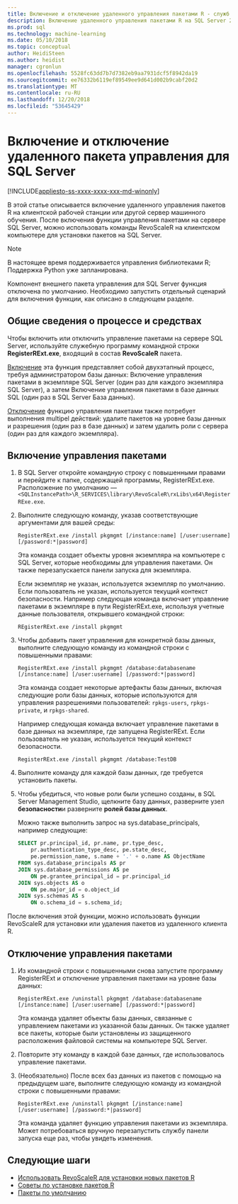 ```yaml
---
title: Включение и отключение удаленного управления пакетами R - служб машинного обучения SQL Server
description: Включение удаленного управления пакетами R на SQL Server 2016 R Services или служб SQL Server 2017 машинного обучения (в базе данных)
ms.prod: sql
ms.technology: machine-learning
ms.date: 05/10/2018
ms.topic: conceptual
author: HeidiSteen
ms.author: heidist
manager: cgronlun
ms.openlocfilehash: 5528fc63dd7b7d7382eb9aa7931dcf5f8942da19
ms.sourcegitcommit: ee76332b6119ef89549ee9d641d002b9cabf20d2
ms.translationtype: MT
ms.contentlocale: ru-RU
ms.lasthandoff: 12/20/2018
ms.locfileid: "53645429"
---
```

# <a name="enable-or-disable-remote-package-management-for-sql-server"></a>Включение и отключение удаленного пакета управления для SQL Server
[!INCLUDE[appliesto-ss-xxxx-xxxx-xxx-md-winonly](../../includes/appliesto-ss-xxxx-xxxx-xxx-md-winonly.md)]

В этой статье описывается включение удаленного управления пакетов R на клиентской рабочей станции или другой сервер машинного обучения. После включения функции управления пакетами на сервере SQL Server, можно использовать команды RevoScaleR на клиентском компьютере для установки пакетов на SQL Server.

> [!NOTE]
> В настоящее время поддерживается управления библиотеками R; Поддержка Python уже запланирована.

Компонент внешнего пакета управления для SQL Server функция отключена по умолчанию. Необходимо запустить отдельный сценарий для включения функции, как описано в следующем разделе.

## <a name="overview-of-process-and-tools"></a>Общие сведения о процессе и средствах

Чтобы включить или отключить управление пакетами на сервере SQL Server, используйте служебную программу командной строки **RegisterRExt.exe**, входящий в состав **RevoScaleR** пакета.

[Включение](#bkmk_enable) эта функция представляет собой двухэтапный процесс, требуя администратором базы данных: Включение управления пакетами в экземпляре SQL Server (один раз для каждого экземпляра SQL Server), а затем Включение управления пакетами в базе данных SQL (один раз в SQL Server База данных).

[Отключение](#bkmk_disable) функцию управления пакетами также потребует выполнения multipel действий: удалите пакетов на уровне базы данных и разрешения (один раз в базе данных) и затем удалить роли с сервера (один раз для каждого экземпляра).

## <a name="bkmk_enable"></a> Включение управления пакетами

1. В SQL Server откройте командную строку с повышенными правами и перейдите к папке, содержащей программы, RegisterRExt.exe. Расположение по умолчанию — `<SQLInstancePath>\R_SERVICES\library\RevoScaleR\rxLibs\x64\RegisterRExe.exe`.

2. Выполните следующую команду, указав соответствующие аргументами для вашей среды:

    `RegisterRExt.exe /install pkgmgmt [/instance:name] [/user:username] [/password:*|password]`

    Эта команда создает объекты уровня экземпляра на компьютере с SQL Server, которые необходимы для управления пакетами. Он также перезапускается панели запуска для экземпляра.

    Если экземпляр не указан, используется экземпляр по умолчанию. Если пользователь не указан, используется текущий контекст безопасности. Например следующая команда включает управление пакетами в экземпляре в пути RegisterRExt.exe, используя учетные данные пользователя, открывшего командной строки:

    `REgisterRExt.exe /install pkgmgmt`

3. Чтобы добавить пакет управления для конкретной базы данных, выполните следующую команду из командной строки с повышенными правами:

    `RegisterRExt.exe /install pkgmgmt /database:databasename [/instance:name] [/user:username] [/password:*|password]`
   
    Эта команда создает некоторые артефакты базы данных, включая следующие роли базы данных, которые используются для управления разрешениями пользователей: `rpkgs-users`, `rpkgs-private`, и `rpkgs-shared`.

    Например следующая команда включает управление пакетами в базе данных на экземпляре, где запущена RegisterRExt. Если пользователь не указан, используется текущий контекст безопасности.

    `RegisterRExt.exe /install pkgmgmt /database:TestDB`

4. Выполните команду для каждой базы данных, где требуется установить пакеты.

5. Чтобы убедиться, что новые роли были успешно созданы, в SQL Server Management Studio, щелкните базу данных, разверните узел **безопасности**и разверните **ролей базы данных**.

    Можно также выполнить запрос на sys.database_principals, например следующие:

    ```sql
    SELECT pr.principal_id, pr.name, pr.type_desc,   
        pr.authentication_type_desc, pe.state_desc,   
        pe.permission_name, s.name + '.' + o.name AS ObjectName  
    FROM sys.database_principals AS pr  
    JOIN sys.database_permissions AS pe  
        ON pe.grantee_principal_id = pr.principal_id  
    JOIN sys.objects AS o  
        ON pe.major_id = o.object_id  
    JOIN sys.schemas AS s  
        ON o.schema_id = s.schema_id;
    ```

После включения этой функции, можно использовать функции RevoScaleR для установки или удаления пакетов из удаленного клиента R.

## <a name="bkmk_disable"></a> Отключение управления пакетами

1. Из командной строки с повышенными снова запустите программу RegisterRExt и отключение управления пакетами на уровне базы данных:

    `RegisterRExt.exe /uninstall pkgmgmt /database:databasename [/instance:name] [/user:username] [/password:*|password]`

    Эта команда удаляет объекты базы данных, связанные с управлением пакетами из указанной базы данных. Он также удаляет все пакеты, которые были установлены из защищенного расположения файловой системы на компьютере SQL Server.

2. Повторите эту команду в каждой базе данных, где использовалось управление пакетами.

3.  (Необязательно) После всех баз данных из пакетов с помощью на предыдущем шаге, выполните следующую команду из командной строки с повышенными правами:

    `RegisterRExt.exe /uninstall pkgmgmt [/instance:name] [/user:username] [/password:*|password]`

    Эта команда удаляет функцию управления пакетами из экземпляра. Может потребоваться вручную перезапустить службу панели запуска еще раз, чтобы увидеть изменения.

## <a name="next-steps"></a>Следующие шаги

+ [Использовать RevoScaleR для установки новых пакетов R](use-revoscaler-to-manage-r-packages.md)
+ [Советы по установке пакетов R](packages-installed-in-user-libraries.md)
+ [Пакеты по умолчанию](installing-and-managing-r-packages.md)
